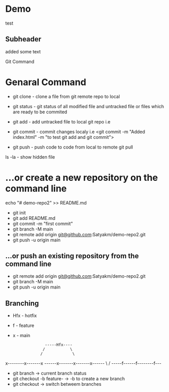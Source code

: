 # Demo

test

## Subheader

added some text


Git Command

# Genaral Command

- git clone - clone a file from git remote repo to local

- git status - git status of all modified file and untracked file or files which are ready to be commited

- git add - add untracked file to local git repo i.e <git add.>

- git commit - commit changes localy i.e <git commit -m "Added index.html" -m "to test git add and git commit">

- git push - push code to code from local to remote <need SSH ke setup required to push code to git>
git pull


ls -la - show hidden file

# …or create a new repository on the command line
echo "# demo-repo2" >> README.md
- git init
- git add README.md
- git commit -m "first commit"
- git branch -M main
- git remote add origin git@github.com:Satyakm/demo-repo2.git
- git push -u origin main
                
## …or push an existing repository from the command line
- git remote add origin git@github.com:Satyakm/demo-repo2.git
- git branch -M main
- git push -u origin main


## Branching
- Hfx - hotfix
- f - feature
- x - main

                    -----Hfx----
                   /           \
                  /             \
x--------x-------x ------x-------x-------x------
          \                            /
            \-----f------f--------f---


- git branch -> current branch status
- git checkout -b feature-<feature id> -> -b to create a new branch
- git checkout -> switch betweem branches
